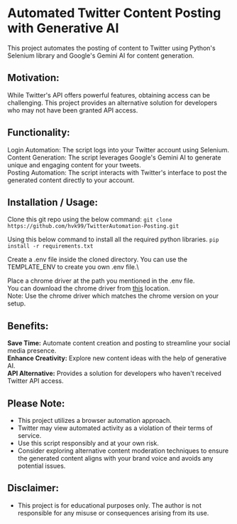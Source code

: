 # Automated Twitter Content Posting with Generative AI

This project automates the posting of content to Twitter using Python's Selenium library and Google's Gemini AI for content generation.

## Motivation:

While Twitter's API offers powerful features, obtaining access can be challenging. This project provides an alternative solution for developers who may not have been granted API access.

## Functionality:

Login Automation: The script logs into your Twitter account using Selenium.\
Content Generation: The script leverages Google's Gemini AI to generate unique and engaging content for your tweets.\
Posting Automation: The script interacts with Twitter's interface to post the generated content directly to your account.

## Installation / Usage:

Clone this git repo using the below command:
`git clone https://github.com/hvk99/TwitterAutomation-Posting.git`

Using this below command to install all the required python libraries.
`pip install -r requirements.txt`

Create a .env file inside the cloned directory. You can use the TEMPLATE_ENV to create you own .env file.\

Place a chrome driver at the path you mentioned in the .env file.\
You can download the chrome driver from [this](https://googlechromelabs.github.io/chrome-for-testing/) location.\
Note: Use the chrome driver which matches the chrome version on your setup.

## Benefits:

**Save Time:** Automate content creation and posting to streamline your social media presence.\
**Enhance Creativity:** Explore new content ideas with the help of generative AI.\
**API Alternative:** Provides a solution for developers who haven't received Twitter API access.

## Please Note:

- This project utilizes a browser automation approach.
- Twitter may view automated activity as a violation of their terms of service.
- Use this script responsibly and at your own risk.
- Consider exploring alternative content moderation techniques to ensure the generated content aligns with your brand voice and avoids any potential issues.

## Disclaimer:

- This project is for educational purposes only. The author is not responsible for any misuse or consequences arising from its use.
